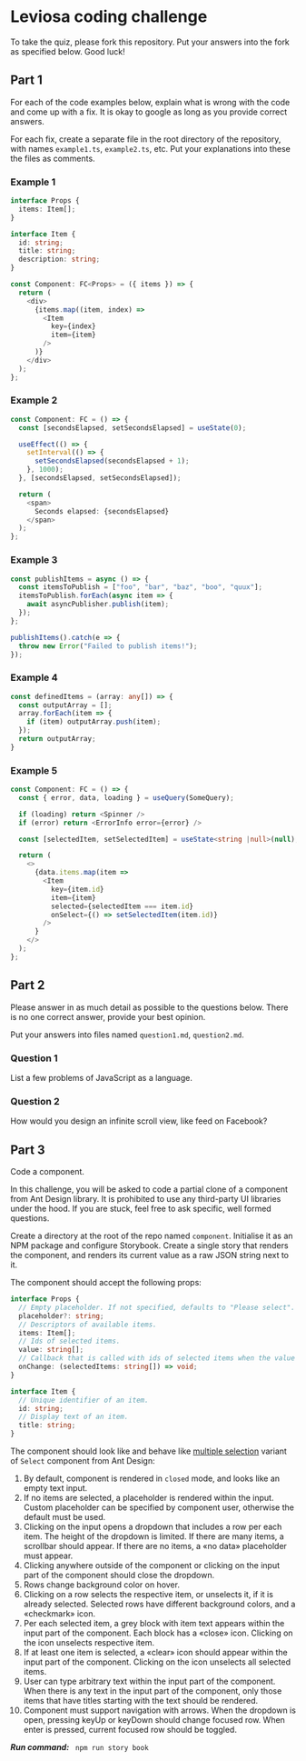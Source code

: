 # Leviosa coding challenge
To take the quiz, please fork this repository. Put your answers into the fork as specified below. Good luck!

## Part 1
For each of the code examples below, explain what is wrong with the code and come up with a fix. It is okay to google as long as you provide correct answers.

For each fix, create a separate file in the root directory of the repository, with names `example1.ts`, `example2.ts`, etc. Put your explanations into these the files as comments.

### Example 1

```typescript
interface Props {
  items: Item[];
}

interface Item {
  id: string;
  title: string;
  description: string;
}

const Component: FC<Props> = ({ items }) => {
  return (
    <div>
      {items.map((item, index) => 
        <Item 
          key={index}
          item={item}
        />
      )}
    </div>
  );
};
```

### Example 2

```typescript
const Component: FC = () => {
  const [secondsElapsed, setSecondsElapsed] = useState(0);

  useEffect(() => {
    setInterval(() => {
      setSecondsElapsed(secondsElapsed + 1);
    }, 1000);
  }, [secondsElapsed, setSecondsElapsed]);

  return (
    <span>
      Seconds elapsed: {secondsElapsed}
    </span>
  );
};
```

### Example 3

```typescript
const publishItems = async () => {
  const itemsToPublish = ["foo", "bar", "baz", "boo", "quux"];
  itemsToPublish.forEach(async item => {
    await asyncPublisher.publish(item);
  });
};

publishItems().catch(e => {
  throw new Error("Failed to publish items!");
});
```

### Example 4

```typescript
const definedItems = (array: any[]) => {
  const outputArray = [];
  array.forEach(item => {
    if (item) outputArray.push(item);
  });
  return outputArray;
}
```

### Example 5

```typescript
const Component: FC = () => {
  const { error, data, loading } = useQuery(SomeQuery);

  if (loading) return <Spinner />
  if (error) return <ErrorInfo error={error} />

  const [selectedItem, setSelectedItem] = useState<string |null>(null);

  return (
    <>
      {data.items.map(item => 
        <Item 
          key={item.id}
          item={item}
          selected={selectedItem === item.id}
          onSelect={() => setSelectedItem(item.id)}
        />
      }
    </>
  );
};
```

## Part 2
Please answer in as much detail as possible to the questions below. There is no one correct answer, provide your best opinion.

Put your answers into files named `question1.md`, `question2.md`.

### Question 1
List a few problems of JavaScript as a language.

### Question 2
How would you design an infinite scroll view, like feed on Facebook?

## Part 3
Code a component.

In this challenge, you will be asked to code a partial clone of a component from Ant Design library. It is prohibited to use any third-party UI libraries under the hood. If you are stuck, feel free to ask specific, well formed questions.

Create a directory at the root of the repo named `component`. Initialise it as an NPM package and configure Storybook. Create a single story that renders the component, and renders its current value as a raw JSON string next to it.

The component should accept the following props:

```typescript
interface Props {
  // Empty placeholder. If not specified, defaults to "Please select".
  placeholder?: string;
  // Descriptors of available items.
  items: Item[];
  // Ids of selected items.
  value: string[];
  // Callback that is called with ids of selected items when the value changes.
  onChange: (selectedItems: string[]) => void;
}

interface Item {
  // Unique identifier of an item.
  id: string;
  // Display text of an item.
  title: string;
}
```

The component should look like and behave like [multiple selection](https://ant.design/components/select/#components-select-demo-multiple)  variant of `Select` component from Ant Design:

1. By default, component is rendered in `closed` mode, and looks like an empty text input.
2. If no items are selected, a placeholder is rendered within the input. Custom placeholder can be specified by component user, otherwise the default must be used.
3. Clicking on the input opens a dropdown that includes a row per each item. The height of the dropdown is limited. If there are many items, a scrollbar should appear. If there are no items, a «no data» placeholder must appear.
4. Clicking anywhere outside of the component or clicking on the input part of the component should close the dropdown.
5. Rows change background color on hover.
6. Clicking on a row selects the respective item, or unselects it, if it is already selected. Selected rows have different background colors, and a «checkmark» icon.
7. Per each selected item, a grey block with item text appears within the input part of the component. Each block has a «close» icon. Clicking on the icon unselects respective item.
8. If at least one item is selected, a «clear» icon should appear within the input part of the component. Clicking on the icon unselects all selected items.
9. User can type arbitrary text within the input part of the component. When there is any text in the input part of the component, only those items that have titles starting with the text should be rendered.
10. Component must support navigation with arrows. When the dropdown is open, pressing keyUp or keyDown should change focused row. When enter is pressed, current focused row should be toggled.




**_Run command:_** ``` npm run story book```   